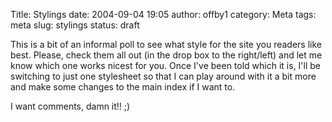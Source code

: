 Title: Stylings
date: 2004-09-04 19:05
author: offby1
category: Meta
tags: meta
slug: stylings
status: draft

This is a bit of an informal poll to see what style for the site you readers like best. Please, check them all out (in the drop box to the right/left) and let me know which one works nicest for you. Once I've been told which it is, I'll be switching to just one stylesheet so that I can play around with it a bit more and make some changes to the main index if I want to.

I want comments, damn it!! ;)
